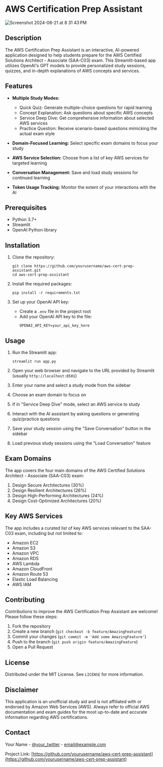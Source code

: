 # AWS Certification Prep Assistant

![Screenshot 2024-08-21 at 8 31 43 PM](https://github.com/user-attachments/assets/64b943a0-ccde-4c1f-a7b6-89956cf34c71)

## Description

The AWS Certification Prep Assistant is an interactive, AI-powered application designed to help students prepare for the AWS Certified Solutions Architect - Associate (SAA-C03) exam. This Streamlit-based app utilizes OpenAI's GPT models to provide personalized study sessions, quizzes, and in-depth explanations of AWS concepts and services.

## Features

- **Multiple Study Modes:**
  - Quick Quiz: Generate multiple-choice questions for rapid learning
  - Concept Explanation: Ask questions about specific AWS concepts
  - Service Deep Dive: Get comprehensive information about selected AWS services
  - Practice Question: Receive scenario-based questions mimicking the actual exam style

- **Domain-Focused Learning:** Select specific exam domains to focus your study
- **AWS Service Selection:** Choose from a list of key AWS services for targeted learning
- **Conversation Management:** Save and load study sessions for continued learning
- **Token Usage Tracking:** Monitor the extent of your interactions with the AI

## Prerequisites

- Python 3.7+
- Streamlit
- OpenAI Python library

## Installation

1. Clone the repository:
   ```
   git clone https://github.com/yourusername/aws-cert-prep-assistant.git
   cd aws-cert-prep-assistant
   ```

2. Install the required packages:
   ```
   pip install -r requirements.txt
   ```

3. Set up your OpenAI API key:
   - Create a `.env` file in the project root
   - Add your OpenAI API key to the file:
     ```
     OPENAI_API_KEY=your_api_key_here
     ```

## Usage

1. Run the Streamlit app:
   ```
   streamlit run app.py
   ```

2. Open your web browser and navigate to the URL provided by Streamlit (usually `http://localhost:8501`)

3. Enter your name and select a study mode from the sidebar

4. Choose an exam domain to focus on

5. If in "Service Deep Dive" mode, select an AWS service to study

6. Interact with the AI assistant by asking questions or generating quiz/practice questions

7. Save your study session using the "Save Conversation" button in the sidebar

8. Load previous study sessions using the "Load Conversation" feature

## Exam Domains

The app covers the four main domains of the AWS Certified Solutions Architect - Associate (SAA-C03) exam:

1. Design Secure Architectures (30%)
2. Design Resilient Architectures (26%)
3. Design High-Performing Architectures (24%)
4. Design Cost-Optimized Architectures (20%)

## Key AWS Services

The app includes a curated list of key AWS services relevant to the SAA-C03 exam, including but not limited to:

- Amazon EC2
- Amazon S3
- Amazon VPC
- Amazon RDS
- AWS Lambda
- Amazon CloudFront
- Amazon Route 53
- Elastic Load Balancing
- AWS IAM

## Contributing

Contributions to improve the AWS Certification Prep Assistant are welcome! Please follow these steps:

1. Fork the repository
2. Create a new branch (`git checkout -b feature/AmazingFeature`)
3. Commit your changes (`git commit -m 'Add some AmazingFeature'`)
4. Push to the branch (`git push origin feature/AmazingFeature`)
5. Open a Pull Request

## License

Distributed under the MIT License. See `LICENSE` for more information.

## Disclaimer

This application is an unofficial study aid and is not affiliated with or endorsed by Amazon Web Services (AWS). Always refer to official AWS documentation and exam guides for the most up-to-date and accurate information regarding AWS certifications.

## Contact

Your Name - [@your_twitter](https://twitter.com/your_twitter) - email@example.com

Project Link: [https://github.com/yourusername/aws-cert-prep-assistant](https://github.com/yourusername/aws-cert-prep-assistant)
